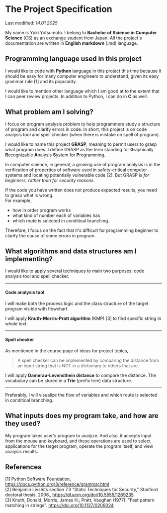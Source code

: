 # The Project Specification
Last modified: *14.01.2025*

My name is Yuki Yotsumoto. I belong to **Bachelor of Science in Computer Science** (CS) as an exchange student from Japan. All the project's documentation are written in **English markdown** (.md) language.

## Programming language used in this project
I would like to code with **Python** language in this project this time because it should be easy for many computer engineers to understand, given its easy grammar rule [1] and its popularity.

I would like to mention other language which I am good at to the extent that I can peer review projects. In addition to Python, I can do in **C** as well.

## What problem am I solving?
I focus on program analysis problem to help programmers study a structure of program and clarify errors in code. In short, this project is on code analysis tool and spell checker (when there is mistake on spell of program).

I would like to name this project **GRASP**, meaning to permit users to grasp what program does.
I define GRASP as the term standing for 
**G**raphically **R**ecognizable **A**nalysis **S**ystem for **P**rogramming.

In computer science, in general, a growing use of program analysis is in the verification of properties of software used in safety-critical computer systems and locating potentially vulnerable code [2]. But GRASP is *for beginners, rather than for security reasons*.

If the code you have written does not produce expected results, you need to grasp what is wrong.  
For example,  
- how in order program works
- what kind of number each of variables has
- which route is selected in conditioal branching.

Therefore, I focus on the fact that it's difficult for programming beginner to clarify the cause of some errors in program. 

## What algorithms and data structures am I implementing?
I would like to apply several techniques to main two purposes: code analysis tool and spell checker.  

---
#### **Code analysis tool**
I will make both the process logic and the class structure of the target program visible with flowchart

I will apply **Knuth-Morris-Pratt algorithm** (KMP) [3] to find specific string in whole text.  

---

#### **Spell checker**
As mentioned in the course page of ideas for project topics, 
> A spell checker can be implemented by comparing the distance from an input string that is NOT in a dictionary to others that are.  

I will apply **Damerau-Levensthein distance** to compare the distance. The vocabulary can be stored in a **Trie** (prefix tree) data structure.

---
Preferably, I will visualize the flow of variables and which route is selected in conditioal branching.

## What inputs does my program take, and how are they used?
My program takes user's program to analyze. And also, it accepts input from the mouse and keyboard, and these operations are used to select applications for the target program, operate the program itself, and view analysis results.

## References
[1] Python Software Foundation, https://docs.python.org/3/reference/grammar.html  
[2] Benjamin Livshits section 7.3 "Static Techniques for Security," Stanford doctoral thesis, 2006., https://dl.acm.org/doi/10.5555/1269235  
[3] Knuth, Donald; Morris, James H.; Pratt, Vaughan (1977). "Fast pattern matching in strings".
https://doi.org/10.1137/0206024